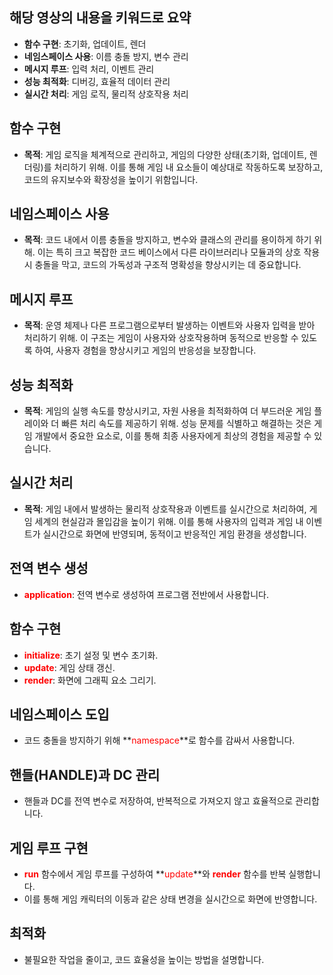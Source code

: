 ## 해당 영상의 내용을 키워드로 요약

- **함수 구현**: 초기화, 업데이트, 렌더
- **네임스페이스 사용**: 이름 충돌 방지, 변수 관리
- **메시지 루프**: 입력 처리, 이벤트 관리
- **성능 최적화**: 디버깅, 효율적 데이터 관리
- **실시간 처리**: 게임 로직, 물리적 상호작용 처리

## 함수 구현

- **목적**: 게임 로직을 체계적으로 관리하고, 게임의 다양한 상태(초기화, 업데이트, 렌더링)를 처리하기 위해. 이를 통해 게임 내 요소들이 예상대로 작동하도록 보장하고, 코드의 유지보수와 확장성을 높이기 위함입니다.

## 네임스페이스 사용

- **목적**: 코드 내에서 이름 충돌을 방지하고, 변수와 클래스의 관리를 용이하게 하기 위해. 이는 특히 크고 복잡한 코드 베이스에서 다른 라이브러리나 모듈과의 상호 작용 시 충돌을 막고, 코드의 가독성과 구조적 명확성을 향상시키는 데 중요합니다.

## 메시지 루프

- **목적**: 운영 체제나 다른 프로그램으로부터 발생하는 이벤트와 사용자 입력을 받아 처리하기 위해. 이 구조는 게임이 사용자와 상호작용하며 동적으로 반응할 수 있도록 하여, 사용자 경험을 향상시키고 게임의 반응성을 보장합니다.

## 성능 최적화

- **목적**: 게임의 실행 속도를 향상시키고, 자원 사용을 최적화하여 더 부드러운 게임 플레이와 더 빠른 처리 속도를 제공하기 위해. 성능 문제를 식별하고 해결하는 것은 게임 개발에서 중요한 요소로, 이를 통해 최종 사용자에게 최상의 경험을 제공할 수 있습니다.

## 실시간 처리

- **목적**: 게임 내에서 발생하는 물리적 상호작용과 이벤트를 실시간으로 처리하여, 게임 세계의 현실감과 몰입감을 높이기 위해. 이를 통해 사용자의 입력과 게임 내 이벤트가 실시간으로 화면에 반영되며, 동적이고 반응적인 게임 환경을 생성합니다.


## 전역 변수 생성
- **<span style="color:red;">application</span>**: 전역 변수로 생성하여 프로그램 전반에서 사용합니다.

## 함수 구현
- **<span style="color:red;">initialize</span>**: 초기 설정 및 변수 초기화.
- **<span style="color:red;">update</span>**: 게임 상태 갱신.
- **<span style="color:red;">render</span>**: 화면에 그래픽 요소 그리기.

## 네임스페이스 도입
- 코드 충돌을 방지하기 위해 **<span style="color:red;">namespace</span>**로 함수를 감싸서 사용합니다.

## 핸들(HANDLE)과 DC 관리
- 핸들과 DC를 전역 변수로 저장하여, 반복적으로 가져오지 않고 효율적으로 관리합니다.

## 게임 루프 구현
- **<span style="color:red;">run</span>** 함수에서 게임 루프를 구성하여 **<span style="color:red;">update</span>**와 **<span style="color:red;">render</span>** 함수를 반복 실행합니다.
- 이를 통해 게임 캐릭터의 이동과 같은 상태 변경을 실시간으로 화면에 반영합니다.

## 최적화
- 불필요한 작업을 줄이고, 코드 효율성을 높이는 방법을 설명합니다.